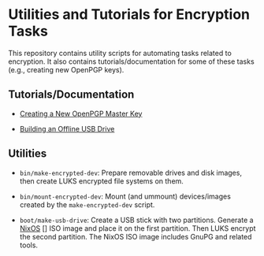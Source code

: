 # Utilities and Tutorials for Encryption Tasks

This repository contains utility scripts for automating tasks related
to encryption.  It also contains tutorials/documentation for some of
these tasks (e.g., creating new OpenPGP keys).

## Tutorials/Documentation

  * [Creating a New OpenPGP Master Key](doc/new-master-pgp-key.md)

  * [Building an Offline USB Drive](doc/offline-usb-drive.md)

## Utilities

  * `bin/make-encrypted-dev`: Prepare removable drives and disk
    images, then create LUKS encrypted file systems on them.

  * `bin/mount-encrypted-dev`: Mount (and ummount) devices/images
    created by the `make-encrypted-dev` script.

  * `boot/make-usb-drive`: Create a USB stick with two partitions.
     Generate a [NixOS] [] ISO image and place it on the first
     partition.  Then LUKS encrypt the second partition.  The NixOS
     ISO image includes GnuPG and related tools.

[nixos]: http://nixos.org/
